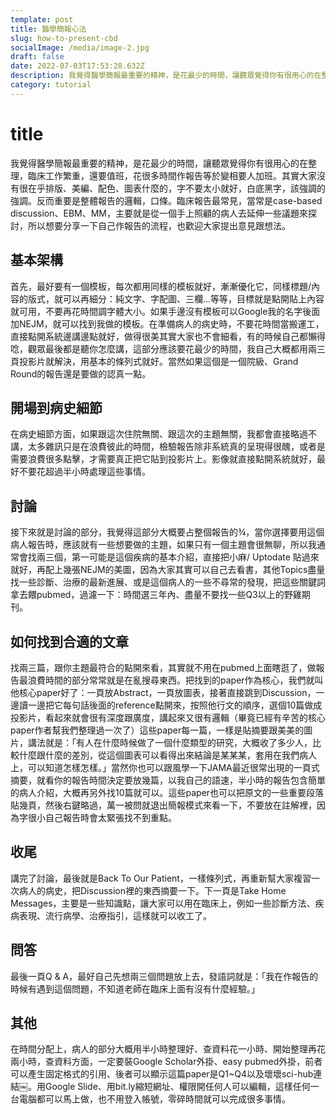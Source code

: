 ```yaml
---
template: post
title: 醫學簡報心法
slug: how-to-present-cbd
socialImage: /media/image-2.jpg
draft: false
date: 2022-07-03T17:53:28.632Z
description: 我覺得醫學簡報最重要的精神，是花最少的時間，讓聽眾覺得你有很用心的在整理，臨床工作繁重，還要值班，花很多時間作報告等於變相要人加班
category: tutorial
---
```


# title
我覺得醫學簡報最重要的精神，是花最少的時間，讓聽眾覺得你有很用心的在整理，臨床工作繁重，還要值班，花很多時間作報告等於變相要人加班。其實大家沒有很在乎排版、美編、配色、圖表什麼的，字不要太小就好，白底黑字，該強調的強調。反而重要是整體報告的邏輯，口條。臨床報告最常見，當常是case-based discussion、EBM、MM，主要就是從一個手上照顧的病人去延伸一些議題來探討，所以想要分享一下自己作報告的流程，也歡迎大家提出意見跟想法。

## 基本架構
首先，最好要有一個模板，每次都用同樣的模板就好，漸漸優化它，同樣標題/內容的版式，就可以再細分：純文字、字配圖、三欄…等等，目標就是點開貼上內容就可用，不要再花時間調字體大小。如果手邊沒有模板可以Google我的名字後面加NEJM，就可以找到我做的模板。在準備病人的病史時，不要花時間當搬運工，直接點開系統邊講邊點就好，做得很美其實大家也不會細看，有的時候自己都懶得唸，觀眾最後都是聽你怎麼講，這部分應該要花最少的時間，我自己大概都用兩三頁投影片就解決，用基本的條列式就好。當然如果這個是一個院級、Grand Round的報告還是要做的認真一點。

## 開場到病史細節
在病史細節方面，如果跟這次住院無關、跟這次的主題無關，我都會直接略過不講，太多雜訊只是在浪費彼此的時間，檢驗報告除非系統真的呈現得很醜，或者是需要浪費很多點擊，才需要真正把它貼到投影片上。影像就直接點開系統就好，最好不要花超過半小時處理這些事情。


## 討論
接下來就是討論的部分，我覺得這部分大概要占整個報告的¾，當你選擇要用這個病人報告時，應該就有一些想要做的主題，如果只有一個主題會很無聊，所以我通常會找兩三個，第一可能是這個疾病的基本介紹，直接把小麻/ Uptodate 貼過來就好，再配上幾張NEJM的美圖，因為大家其實可以自己去看書，其他Topics盡量找一些診斷、治療的最新進展、或是這個病人的一些不尋常的發現，把這些關鍵詞拿去餵pubmed，過濾一下：時間選三年內、盡量不要找一些Q3以上的野雞期刊。

## 如何找到合適的文章
找兩三篇，跟你主題最符合的點開來看，其實就不用在pubmed上面瞎逛了，做報告最浪費時間的部分常常就是在亂搜尋東西。把找到的paper作為核心，我們就叫他核心paper好了：一頁放Abstract，一頁放圖表，接著直接跳到Discussion，一邊讀一邊把它每句話後面的reference點開來，按照他行文的順序，選個10篇做成投影片，看起來就會很有深度跟廣度，講起來又很有邏輯（畢竟已經有辛苦的核心paper作者幫我們整理過一次了）這些paper每一篇，一樣是貼摘要跟美美的圖片，講法就是：「有人在什麼時候做了一個什麼類型的研究，大概收了多少人，比較什麼跟什麼的差別，從這個圖表可以看得出來結論是某某某，套用在我們病人上，可以知道怎樣怎樣。」當然你也可以跟風學一下JAMA最近很常出現的一頁式摘要，就看你的報告時間決定要放幾篇，以我自己的語速，半小時的報告包含簡單的病人介紹，大概再另外找10篇就可以。這些paper也可以把原文的一些重要段落貼幾頁，然後右鍵略過，萬一被問就退出簡報模式來看一下，不要放在註解裡，因為字很小自己報告時會太緊張找不到重點。

## 收尾
講完了討論，最後就是Back To Our Patient，一樣條列式，再重新幫大家複習一次病人的病史，把Discussion裡的東西摘要一下。下一頁是Take Home Messages，主要是一些知識點，讓大家可以用在臨床上，例如一些診斷方法、疾病表現、流行病學、治療指引，這樣就可以收工了。
## 問答
最後一頁Q & A，最好自己先想兩三個問題放上去，發語詞就是：「我在作報告的時候有遇到這個問題，不知道老師在臨床上面有沒有什麼經驗。」

## 其他
在時間分配上，病人的部分大概用半小時整理好、查資料花一小時、開始整理再花兩小時，查資料方面，一定要裝Google Scholar外掛、easy pubmed外掛，前者可以產生固定格式的引用、後者可以顯示這篇paper是Q1~Q4以及壞壞sci-hub連結￼。用Google Slide、用bit.ly縮短網址、權限開任何人可以編輯，這樣任何一台電腦都可以馬上做，也不用登入帳號，零碎時間就可以完成很多事情。